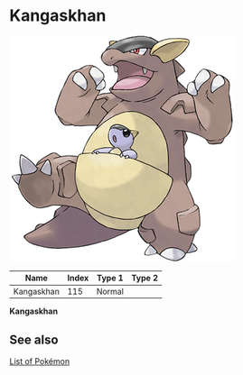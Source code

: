 # Kangaskhan


![Kangaskhan](images/115.png)

| **Name** | **Index** | **Type 1** | **Type 2** |
|----|----|----|----|
| Kangaskhan | 115 | Normal  |  |

**Kangaskhan** 

## See also

[List of Pokémon](../pokemon.md)
